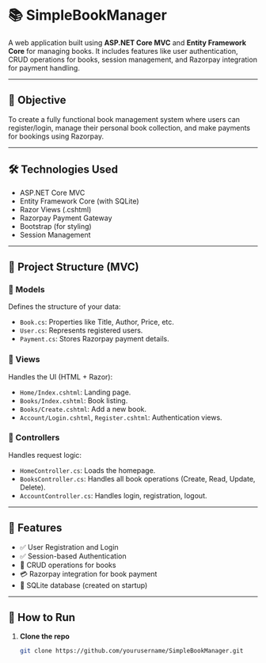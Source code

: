 # 📚 SimpleBookManager

A web application built using **ASP.NET Core MVC** and **Entity Framework Core** for managing books. It includes features like user authentication, CRUD operations for books, session management, and Razorpay integration for payment handling.

---

## 🎯 Objective

To create a fully functional book management system where users can register/login, manage their personal book collection, and make payments for bookings using Razorpay.

---

## 🛠️ Technologies Used

- ASP.NET Core MVC
- Entity Framework Core (with SQLite)
- Razor Views (.cshtml)
- Razorpay Payment Gateway
- Bootstrap (for styling)
- Session Management

---

## 📁 Project Structure (MVC)

### 📂 Models
Defines the structure of your data:
- `Book.cs`: Properties like Title, Author, Price, etc.
- `User.cs`: Represents registered users.
- `Payment.cs`: Stores Razorpay payment details.

### 📂 Views
Handles the UI (HTML + Razor):
- `Home/Index.cshtml`: Landing page.
- `Books/Index.cshtml`: Book listing.
- `Books/Create.cshtml`: Add a new book.
- `Account/Login.cshtml`, `Register.cshtml`: Authentication views.

### 📂 Controllers
Handles request logic:
- `HomeController.cs`: Loads the homepage.
- `BooksController.cs`: Handles all book operations (Create, Read, Update, Delete).
- `AccountController.cs`: Handles login, registration, logout.

---

## 🔐 Features

- ✅ User Registration and Login
- ✅ Session-based Authentication
- 📖 CRUD operations for books
- 💳 Razorpay integration for book payment
- 📜 SQLite database (created on startup)

---

## 🚀 How to Run

1. **Clone the repo**
   ```bash
   git clone https://github.com/yourusername/SimpleBookManager.git
